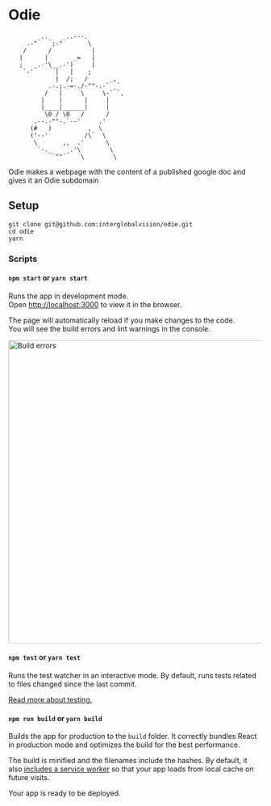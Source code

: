 # Odie

            _.._   _..---.
         .-"    ;-"       \
        /      /           |
       |      |       _=   |
       ;   _.-'\__.-')     |
        `-'      |   |    ;
                 |  /;   /      _,
               .-.;.-=-./-""-.-` _`
              /   |     \     \-` `,
             |    |      |     |
             |____|______|     |
              \0 / \0   /      /
           .--.-""-.`--'     .'
          (#   )          ,  \
          ('--'          /\`  \
           \       ,,  .'      \
            `-._    _.'\        \
                `""`    \        \

Odie makes a webpage with the content of a published google doc and gives it an Odie subdomain

## Setup
```
git clone git@github.com:interglobalvision/odie.git
cd odie
yarn
```

### Scripts

#### `npm start` or `yarn start`

Runs the app in development mode.<br>
Open [http://localhost:3000](http://localhost:3000) to view it in the browser.

The page will automatically reload if you make changes to the code.<br>
You will see the build errors and lint warnings in the console.

<img src='https://camo.githubusercontent.com/41678b3254cf583d3186c365528553c7ada53c6e/687474703a2f2f692e696d6775722e636f6d2f466e4c566677362e706e67' width='600' alt='Build errors'>

#### `npm test` or `yarn test`

Runs the test watcher in an interactive mode.
By default, runs tests related to files changed since the last commit.

[Read more about testing.](https://github.com/facebookincubator/create-react-app/blob/master/packages/react-scripts/template/README.md#running-tests)

#### `npm run build` or `yarn build`

Builds the app for production to the `build` folder.
It correctly bundles React in production mode and optimizes the build for the best performance.

The build is minified and the filenames include the hashes.
By default, it also [includes a service worker](https://github.com/facebookincubator/create-react-app/blob/master/packages/react-scripts/template/README.md#making-a-progressive-web-app) so that your app loads from local cache on future visits.

Your app is ready to be deployed.
